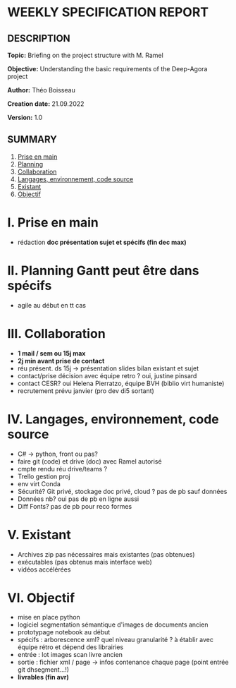 # WEEKLY SPECIFICATION REPORT

## DESCRIPTION

**Topic:** Briefing on the project structure with M. Ramel

**Objective:** Understanding the basic requirements of the Deep-Agora project

**Author:** Théo Boisseau

**Creation date:** 21.09.2022

**Version:** 1.0

## SUMMARY

1. [Prise en main](#I.)
2. [Planning](#II.)
3. [Collaboration](#III.)
4. [Langages, environnement, code source](#IV.)
5. [Existant](#V.)
6. [Objectif](#VI.)


# I. Prise en main <a id="I."></a>
- rédaction **doc présentation sujet et spécifs (fin dec max)**

# II. Planning Gantt peut être dans spécifs <a id="II."></a>
- agile au début en tt cas

# III. Collaboration <a id="III."></a>
- **1 mail / sem ou 15j max**
- **2j min avant prise de contact**
- réu présent. ds 15j -> présentation slides bilan existant et sujet
- contact/prise décision avec équipe retro ? oui, justine pinsard
- contact CESR? oui Helena Pierratzo, équipe BVH (biblio virt humaniste)
- recrutement prévu janvier (pro dev di5 sortant)

# IV. Langages, environnement, code source <a id="IV."></a>
- C# -> python, front ou pas?
- faire git (code) et drive (doc) avec Ramel autorisé
- cmpte rendu réu drive/teams ?
- Trello gestion proj
- env virt Conda
- Sécurité? Git privé, stockage doc privé, cloud ? pas de pb sauf données
- Données nb? oui pas de pb en ligne aussi
- Diff Fonts? pas de pb pour reco formes

# V. Existant <a id="V."></a>
- Archives zip pas nécessaires mais existantes (pas obtenues)
- exécutables (pas obtenus mais interface web)
- vidéos accélérées

# VI. Objectif <a id="VI."></a>
- mise en place python
- logiciel segmentation sémantique d'images de documents ancien
- prototypage notebook au début
- spécifs : arborescence  xml? quel niveau granularité ? à établir avec équipe rétro et dépend des librairies
- entrée : lot images scan livre ancien
- sortie : fichier xml / page -> infos contenance chaque page (point entrée git dhsegment...!)
- **livrables (fin avr)**

